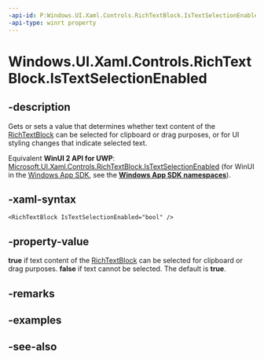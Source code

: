 ```yaml
---
-api-id: P:Windows.UI.Xaml.Controls.RichTextBlock.IsTextSelectionEnabled
-api-type: winrt property
---
```


<!-- Property syntax
public bool IsTextSelectionEnabled { get;  set; }
-->

# Windows.UI.Xaml.Controls.RichTextBlock.IsTextSelectionEnabled

## -description
Gets or sets a value that determines whether text content of the [RichTextBlock](richtextblock.md) can be selected for clipboard or drag purposes, or for UI styling changes that indicate selected text.

Equivalent **WinUI 2 API for UWP**: [Microsoft.UI.Xaml.Controls.RichTextBlock.IsTextSelectionEnabled](/windows/winui/api/microsoft.ui.xaml.controls.richtextblock.istextselectionenabled) (for WinUI in the [Windows App SDK](/windows/apps/windows-app-sdk/), see the **[Windows App SDK namespaces](/windows/windows-app-sdk/api/winrt/)**).

## -xaml-syntax
```xaml
<RichTextBlock IsTextSelectionEnabled="bool" />
```


## -property-value
**true** if text content of the [RichTextBlock](richtextblock.md) can be selected for clipboard or drag purposes. **false** if text cannot be selected. The default is **true**.

## -remarks

## -examples

## -see-also
